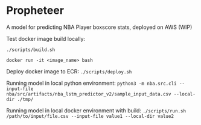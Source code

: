 # Propheteer
A model for predicting NBA Player boxscore stats, deployed on AWS (WIP)

Test docker image build locally:

`./scripts/build.sh`

`docker run -it <image_name> bash`


Deploy docker image to ECR:
`./scripts/deploy.sh`


Running model in local python environment:
`python3 -m nba.src.cli --input-file nba/src/artifacts/nba_lstm_predictor_v2/sample_input_data.csv --local-dir ./tmp/`

Running model in local docker environment with build:
`./scripts/run.sh /path/to/input/file.csv --input-file value1 --local-dir value2`